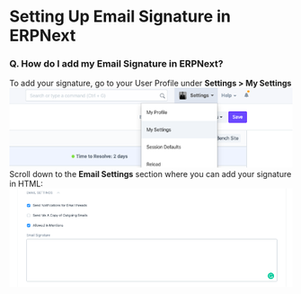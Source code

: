 
# Setting Up Email Signature in ERPNext


### **Q. How do I add my Email Signature in ERPNext?**

  
To add your signature, go to your User Profile under **Settings > My Settings**  
![](/files/PIoVfY1.png)  
Scroll down to the **Email Settings** section where you can add your signature in HTML:  
![](/files/4swM1Yz.png)  




